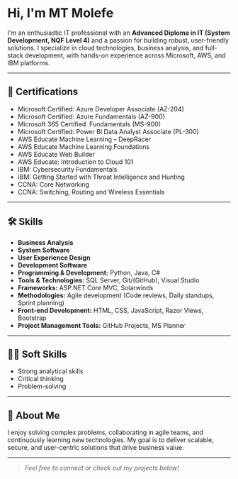 # Hi, I'm MT Molefe

I'm an enthusiastic IT professional with an **Advanced Diploma in IT (System Development, NQF Level 4)** and a passion for building robust, user-friendly solutions. I specialize in cloud technologies, business analysis, and full-stack development, with hands-on experience across Microsoft, AWS, and IBM platforms.

---

## 🪪 Certifications

- Microsoft Certified: Azure Developer Associate (AZ-204)
- Microsoft Certified: Azure Fundamentals (AZ-900)
- Microsoft 365 Certified: Fundamentals (MS-900)
- Microsoft Certified: Power BI Data Analyst Associate (PL-300)
- AWS Educate Machine Learning – DeepRacer
- AWS Educate Machine Learning Foundations
- AWS Educate Web Builder
- AWS Educate: Introduction to Cloud 101
- IBM: Cybersecurity Fundamentals
- IBM: Getting Started with Threat Intelligence and Hunting
- CCNA: Core Networking
- CCNA: Switching, Routing and Wireless Essentials

---

## 🛠️ Skills

- **Business Analysis**
- **System Software**
- **User Experience Design**
- **Development Software**
- **Programming & Development:** Python, Java, C#
- **Tools & Technologies:** SQL Server, Git/(GitHub), Visual Studio
- **Frameworks:** ASP.NET Core MVC, Solarwinds
- **Methodologies:** Agile development (Code reviews, Daily standups, Sprint planning)
- **Front-end Development:** HTML, CSS, JavaScript, Razor Views, Bootstrap
- **Project Management Tools:** GitHub Projects, MS Planner

---

## 🧑‍💼 Soft Skills

- Strong analytical skills
- Critical thinking
- Problem-solving

---

## 🚀 About Me

I enjoy solving complex problems, collaborating in agile teams, and continuously learning new technologies. My goal is to deliver scalable, secure, and user-centric solutions that drive business value.

---

> _Feel free to connect or check out my projects below!_
